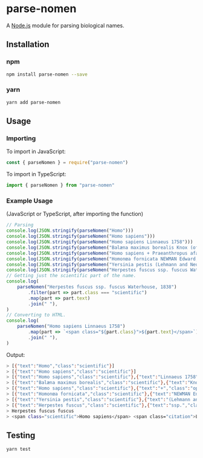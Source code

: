 # parse-nomen

A [Node.js](https://nodejs.org) module for parsing biological names.

## Installation

### npm

```sh
npm install parse-nomen --save
```

### yarn

```sh
yarn add parse-nomen
```

## Usage

### Importing

To import in JavaScript:

```javascript
const { parseNomen } = require("parse-nomen")
```

To import in TypeScript:

```typescript
import { parseNomen } from "parse-nomen"
```

### Example Usage

(JavaScript or TypeScript, after importing the function)

```javascript
// Parsing
console.log(JSON.stringify(parseNomen("Homo")))
console.log(JSON.stringify(parseNomen("Homo sapiens")))
console.log(JSON.stringify(parseNomen("Homo sapiens Linnaeus 1758")))
console.log(JSON.stringify(parseNomen("Balæna maximus borealis Knox (of Hamilton not Lesson) 1838")))
console.log(JSON.stringify(parseNomen("Homo sapiens + Praeanthropus afarensis")))
console.log(JSON.stringify(parseNomen("Homonœa fornicata NEWMAN Edward, 1842")))
console.log(JSON.stringify(parseNomen("Yersinia pestis (Lehmann and Neumann 1896) van Loghem, 1944")))
console.log(JSON.stringify(parseNomen("Herpestes fuscus ssp. fuscus Waterhouse, 1838")))
// Getting just the scientific part of the name.
console.log(
    parseNomen("Herpestes fuscus ssp. fuscus Waterhouse, 1838")
        .filter(part => part.class === "scientific")
        .map(part => part.text)
        .join(" "),
)
// Converting to HTML.
console.log(
    parseNomen("Homo sapiens Linnaeus 1758")
        .map(part => `<span class="${part.class}">${part.text}</span>`)
        .join(" "),
)
```

Output:

```sh
> [{"text":"Homo","class":"scientific"}]
> [{"text":"Homo sapiens","class":"scientific"}]
> [{"text":"Homo sapiens","class":"scientific"},{"text":"Linnaeus 1758","class":"citation"}]
> [{"text":"Balæna maximus borealis","class":"scientific"},{"text":"Knox (of Hamilton not Lesson) 1838","class":"citation"}]
> [{"text":"Homo sapiens","class":"scientific"},{"text":"+","class":"operator"},{"text":"Praeanthropus afarensis","class":"scientific"}]
> [{"text":"Homonœa fornicata","class":"scientific"},{"text":"NEWMAN Edward, 1842","class":"citation"}]
> [{"text":"Yersinia pestis","class":"scientific"},{"text":"(Lehmann and Neumann 1896) van Loghem, 1944","class":"citation"}]
> [{"text":"Herpestes fuscus","class":"scientific"},{"text":"ssp.","class":"rank"},{"text":"fuscus","class":"scientific"},{"text":"Waterhouse, 1838","class":"citation"}]
> Herpestes fuscus fuscus
> <span class="scientific">Homo sapiens</span> <span class="citation">Linnaeus 1758</span>
```

## Testing

```sh
yarn test
```

